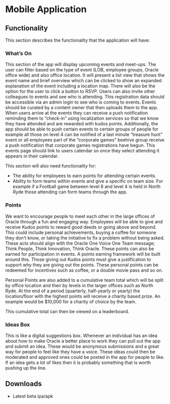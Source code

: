 # Mobile Application


## Functionality

This section describes the functionality that the application will have:

### What’s On

This section of the app will display upcoming events and meet-ups. The user can filter based on the type of event (LOB, employee groups, Oracle office wide) and also office location. It will present a list view that shows the event name and brief overview which can be clicked to show an expanded explanation of the event including a location map. There will also be the option for the user to click a button to RSVP. Users can also invite other colleagues to events and see who is attending. This registration data should be accessible via an admin login to see who is coming to events. Events should be curated by a content owner that then uploads them to the app. When users arrive at the events they can receive a push notification reminding them to “check-in” using localization services so that we know they have attended and are rewarded with kudos points. Additionally, the app should be able to push certain events to certain groups of people for example all those on level 4 can be notified of a last minute “treasure hunt” event or all employees part of the “corporate games” beehive group receive a push notification that corporate games registrations have begun. This events page should link to users calendar so once they select attending it appears in their calendar.

This section will also need functionality for:

- The ability for employees to earn points for attending certain events.
- Ability to form teams within events and give a specific on team size. For example if a Football game between level 8 and level 4 is held in North Ryde those attending can form teams through the app.

### Points

We want to encourage people to meet each other in the large offices of Oracle through a fun and engaging way. Employees will be able to give and receive Kudos points to reward good deeds or going above and beyond. This could include personal achievements, buying a coffee for someone they don’t know, or taking the initiative to fix a problem without being asked. These acts should align with the Oracle One Voice One Team message; Think People, Think Innovation, Think Oracle. These points can also be earned for participation in events. A points earning framework will be built around this. Those giving out Kudos points must give a justification to support why they are giving out the points. These personal points can be redeemed for incentives such as coffee, or a double movie pass and so on.

Personal Points are also added to a cumulative team total which will be split by office location and then by levels in the larger offices such as North Ryde. At the end of a period (quarterly, half-yearly or yearly) the location/floor with the highest points will receive a charity based prize. An example would be $10,000 for a charity of choice by the team.

This cumulative total can then be viewed on a leaderboard.

### Ideas Box

This is like a digital suggestions box. Whenever an individual has an idea about how to make Oracle a better place to work they can pull out the app and submit an idea. These would be anonymous submissions and a great way for people to feel like they have a voice. These ideas could then be moderated and approved ones could be posted in the app for people to like. If an idea gets a lot of likes then it is probably something that is worth pushing up the line.


## Downloads

- Latest beta ipa/apk
